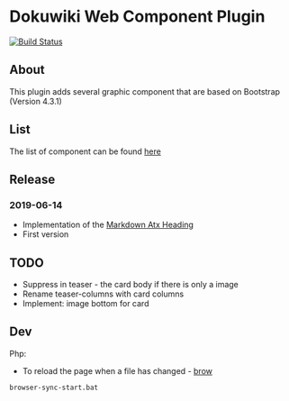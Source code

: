 # Dokuwiki Web Component Plugin 

[![Build Status](https://travis-ci.org/gerardnico/dokuwiki-plugin-webcomponent.svg?branch=master)](https://travis-ci.org/gerardnico/dokuwiki-plugin-webcomponent)


## About

This plugin adds several graphic component that are based on Bootstrap (Version 4.3.1)


## List

The list of component can be found [here](https://gerardnico.com/dokuwiki/webcomponent/)


  
## Release

### 2019-06-14

  * Implementation of the [Markdown Atx Heading](https://spec.commonmark.org/0.29/#atx-heading)
  * First version

## TODO

  * Suppress in teaser - the card body if there is only a image
  * Rename teaser-columns with card columns
  * Implement: image bottom for card


## Dev

Php:

  * To reload the page when a file has changed - [brow](browser-sync-start.bat)
  
```bash
browser-sync-start.bat
```